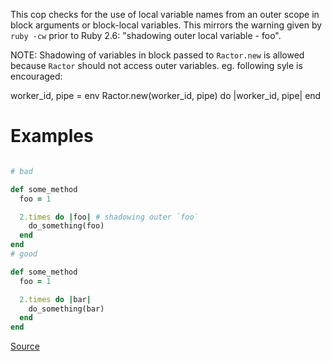 
This cop checks for the use of local variable names from an outer scope
in block arguments or block-local variables. This mirrors the warning
given by `ruby -cw` prior to Ruby 2.6:
"shadowing outer local variable - foo".

NOTE: Shadowing of variables in block passed to `Ractor.new` is allowed
because `Ractor` should not access outer variables.
eg. following syle is encouraged:

  worker_id, pipe = env
  Ractor.new(worker_id, pipe) do |worker_id, pipe|
  end

# Examples

```ruby

# bad

def some_method
  foo = 1

  2.times do |foo| # shadowing outer `foo`
    do_something(foo)
  end
end
# good

def some_method
  foo = 1

  2.times do |bar|
    do_something(bar)
  end
end
```

[Source](http://www.rubydoc.info/gems/rubocop/RuboCop/Cop/Lint/ShadowingOuterLocalVariable)
